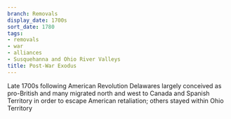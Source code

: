 ```yaml
---
branch: Removals
display_date: 1700s
sort_date: 1780
tags:
- removals
- war
- alliances
- Susquehanna and Ohio River Valleys
title: Post-War Exodus
---
```


Late 1700s following American Revolution Delawares largely conceived as pro-British and many migrated north and west to Canada and Spanish Territory in order to escape American retaliation; others stayed within Ohio Territory